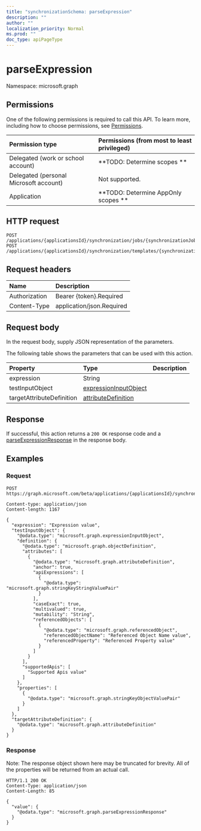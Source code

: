 ```yaml
---
title: "synchronizationSchema: parseExpression"
description: ""
author: ""
localization_priority: Normal
ms.prod: ""
doc_type: apiPageType
---
```


# parseExpression

Namespace: microsoft.graph



## Permissions
One of the following permissions is required to call this API. To learn more, including how to choose permissions, see [Permissions](/concepts/permissions-reference.md).

|Permission type|Permissions (from most to least privileged)|
|:---|:---|
|Delegated (work or school account)|**TODO: Determine scopes **|
|Delegated (personal Microsoft account)|Not supported.|
|Application|**TODO: Determine AppOnly scopes **|

## HTTP request
<!-- {
  "blockType": "ignored"
}
-->
``` http
POST /applications/{applicationsId}/synchronization/jobs/{synchronizationJobId}/schema/parseExpression
POST /applications/{applicationsId}/synchronization/templates/{synchronizationTemplateId}/schema/parseExpression
```

## Request headers
|Name|Description|
|:---|:---|
|Authorization|Bearer {token}.Required|
|Content-Type|application/json.Required|

## Request body
In the request body, supply JSON representation of the parameters.

The following table shows the parameters that can be used with this action.

|Property|Type|Description|
|:---|:---|:---|
|expression|String||
|testInputObject|[expressionInputObject](../resources/expressioninputobject.md)||
|targetAttributeDefinition|[attributeDefinition](../resources/attributedefinition.md)||



## Response
If successful, this action returns a `200 OK` response code and a [parseExpressionResponse](../resources/parseexpressionresponse.md) in the response body.

## Examples

### Request
<!-- {
  "blockType": "request",
  "name": "synchronizationschema_parseexpression"
}
-->
``` http
POST https://graph.microsoft.com/beta/applications/{applicationsId}/synchronization/jobs/{synchronizationJobId}/schema/parseExpression

Content-type: application/json
Content-length: 1167

{
  "expression": "Expression value",
  "testInputObject": {
    "@odata.type": "microsoft.graph.expressionInputObject",
    "definition": {
      "@odata.type": "microsoft.graph.objectDefinition",
      "attributes": [
        {
          "@odata.type": "microsoft.graph.attributeDefinition",
          "anchor": true,
          "apiExpressions": [
            {
              "@odata.type": "microsoft.graph.stringKeyStringValuePair"
            }
          ],
          "caseExact": true,
          "multivalued": true,
          "mutability": "String",
          "referencedObjects": [
            {
              "@odata.type": "microsoft.graph.referencedObject",
              "referencedObjectName": "Referenced Object Name value",
              "referencedProperty": "Referenced Property value"
            }
          ]
        }
      ],
      "supportedApis": [
        "Supported Apis value"
      ]
    },
    "properties": [
      {
        "@odata.type": "microsoft.graph.stringKeyObjectValuePair"
      }
    ]
  },
  "targetAttributeDefinition": {
    "@odata.type": "microsoft.graph.attributeDefinition"
  }
}
```

### Response
Note: The response object shown here may be truncated for brevity. All of the properties will be returned from an actual call.
<!-- {
  "blockType": "response",
  "truncated": true,
  "@odata.type": "microsoft.graph.parseexpressionresponse"
}
-->
``` http
HTTP/1.1 200 OK
Content-Type: application/json
Content-Length: 85

{
  "value": {
    "@odata.type": "microsoft.graph.parseExpressionResponse"
  }
}
```

